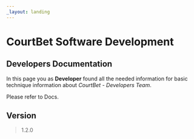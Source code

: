 ```yaml
---
_layout: landing
---
```


# CourtBet Software Development

## Developers Documentation

In this page you as **Developer** found all the needed information for basic technique information about *CourtBet - Developers Team*.

Please refer to Docs.

## Version

> 1.2.0
